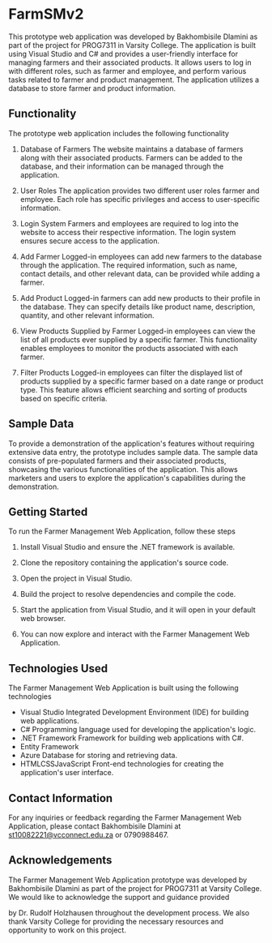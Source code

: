 # FarmSMv2

This prototype web application was developed by Bakhombisile Dlamini as part of the project for PROG7311 in Varsity College. The application is built using Visual Studio and C# and provides a user-friendly interface for managing farmers and their associated products. It allows users to log in with different roles, such as farmer and employee, and perform various tasks related to farmer and product management. The application utilizes a database to store farmer and product information.

## Functionality

The prototype web application includes the following functionality

1. Database of Farmers The website maintains a database of farmers along with their associated products. Farmers can be added to the database, and their information can be managed through the application.

2. User Roles The application provides two different user roles farmer and employee. Each role has specific privileges and access to user-specific information.

3. Login System Farmers and employees are required to log into the website to access their respective information. The login system ensures secure access to the application.

4. Add Farmer Logged-in employees can add new farmers to the database through the application. The required information, such as name, contact details, and other relevant data, can be provided while adding a farmer.

5. Add Product Logged-in farmers can add new products to their profile in the database. They can specify details like product name, description, quantity, and other relevant information.

6. View Products Supplied by Farmer Logged-in employees can view the list of all products ever supplied by a specific farmer. This functionality enables employees to monitor the products associated with each farmer.

7. Filter Products Logged-in employees can filter the displayed list of products supplied by a specific farmer based on a date range or product type. This feature allows efficient searching and sorting of products based on specific criteria.

## Sample Data

To provide a demonstration of the application's features without requiring extensive data entry, the prototype includes sample data. The sample data consists of pre-populated farmers and their associated products, showcasing the various functionalities of the application. This allows marketers and users to explore the application's capabilities during the demonstration.

## Getting Started

To run the Farmer Management Web Application, follow these steps

1. Install Visual Studio and ensure the .NET framework is available.

2. Clone the repository containing the application's source code.

3. Open the project in Visual Studio.

4. Build the project to resolve dependencies and compile the code.

5. Start the application from Visual Studio, and it will open in your default web browser.

6. You can now explore and interact with the Farmer Management Web Application.

## Technologies Used

The Farmer Management Web Application is built using the following technologies

- Visual Studio Integrated Development Environment (IDE) for building web applications.
- C# Programming language used for developing the application's logic.
- .NET Framework Framework for building web applications with C#.
- Entity Framework
- Azure Database for storing and retrieving data.
- HTMLCSSJavaScript Front-end technologies for creating the application's user interface.

## Contact Information

For any inquiries or feedback regarding the Farmer Management Web Application, please contact Bakhombisile Dlamini at st10082221@vcconnect.edu.za or 0790988467.

## Acknowledgements

The Farmer Management Web Application prototype was developed by Bakhombisile Dlamini as part of the project for PROG7311 at Varsity College. We would like to acknowledge the support and guidance provided

 by Dr. Rudolf Holzhausen throughout the development process. We also thank Varsity College for providing the necessary resources and opportunity to work on this project.
